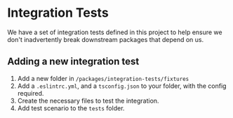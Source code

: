 # Integration Tests

We have a set of integration tests defined in this project to help ensure we don't inadvertently break downstream packages that depend on us.

## Adding a new integration test

1. Add a new folder in `/packages/integration-tests/fixtures`
1. Add a `.eslintrc.yml`, and a `tsconfig.json` to your folder, with the config required.
1. Create the necessary files to test the integration.
1. Add test scenario to the `tests` folder.
